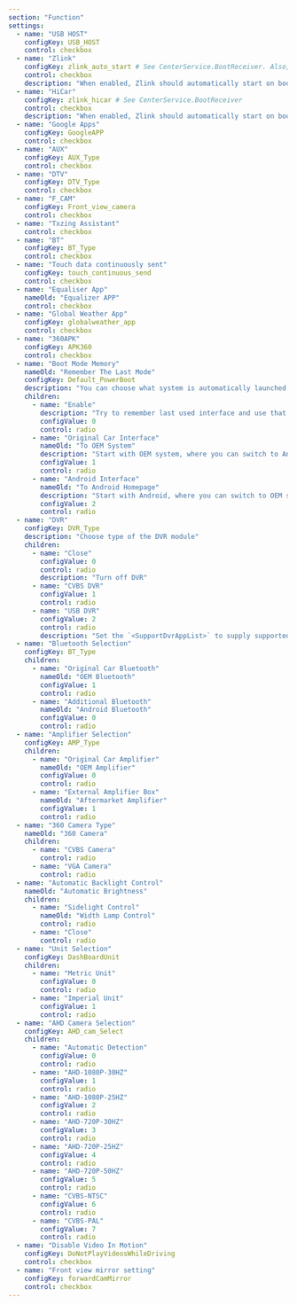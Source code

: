 ```yaml
---
section: "Function"
settings:  
  - name: "USB HOST"
    configKey: USB_HOST
    control: checkbox
  - name: "Zlink"
    configKey: zlink_auto_start # See CenterService.BootReceiver. Also, when either `zlink_auto_start` or `hotspot_open` (undocumented) options are true, Settings.MyReceiver will run `start5GTether` to set Wi-FI AP config and start tethering.
    control: checkbox
    description: "When enabled, Zlink should automatically start on boot. Additionally, it will take over Wi-Fi to create and maintain its wireless hotspot, therefore you will not be able to use Wi-Fi for other purposes."
  - name: "HiCar"
    configKey: zlink_hicar # See CenterService.BootReceiver
    control: checkbox
    description: "When enabled, Zlink should automatically start on boot. It will also directly open the Huawei HiCar mode/screen in Zlink. Most likely dependant on the \"Zlink\" option above."
  - name: "Google Apps"
    configKey: GoogleAPP
    control: checkbox
  - name: "AUX"
    configKey: AUX_Type
    control: checkbox
  - name: "DTV"
    configKey: DTV_Type
    control: checkbox
  - name: "F_CAM"
    configKey: Front_view_camera
    control: checkbox
  - name: "Txzing Assistant"
    control: checkbox
  - name: "BT"
    configKey: BT_Type
    control: checkbox
  - name: "Touch data continuously sent"
    configKey: touch_continuous_send
    control: checkbox
  - name: "Equaliser App"
    nameOld: "Equalizer APP"
    control: checkbox
  - name: "Global Weather App"
    configKey: globalweather_app
    control: checkbox
  - name: "360APK"
    configKey: APK360
    control: checkbox
  - name: "Boot Mode Memory"
    nameOld: "Remember The Last Mode"
    configKey: Default_PowerBoot
    description: "You can choose what system is automatically launched on start-up"
    children:
      - name: "Enable"
        description: "Try to remember last used interface and use that (OEM or Android)"
        configValue: 0
        control: radio
      - name: "Original Car Interface"
        nameOld: "To OEM System"
        description: "Start with OEM system, where you can switch to Android later"
        configValue: 1
        control: radio
      - name: "Android Interface"
        nameOld: "To Android Homepage"
        description: "Start with Android, where you can switch to OEM system later"
        configValue: 2
        control: radio
  - name: "DVR"
    configKey: DVR_Type
    description: "Choose type of the DVR module"
    children:
      - name: "Close"
        configValue: 0
        control: radio
        description: "Turn off DVR"
      - name: "CVBS DVR"
        configValue: 1
        control: radio
      - name: "USB DVR"
        configValue: 2
        control: radio
        description: "Set the `<SupportDvrAppList>` to supply supported application package names. Then, to select an app to use USB DVR, use the `<DVRApk_PackageName>` setting separately, which is often set to `com.ankai.cardvr` by default on some devices."
  - name: "Bluetooth Selection"
    configKey: BT_Type
    children:
      - name: "Original Car Bluetooth"
        nameOld: "OEM Bluetooth"
        configValue: 1
        control: radio
      - name: "Additional Bluetooth"
        nameOld: "Android Bluetooth"
        configValue: 0
        control: radio
  - name: "Amplifier Selection"
    configKey: AMP_Type
    children:
      - name: "Original Car Amplifier"
        nameOld: "OEM Amplifier"
        configValue: 0
        control: radio
      - name: "External Amplifier Box"
        nameOld: "Aftermarket Amplifier"
        configValue: 1
        control: radio
  - name: "360 Camera Type"
    nameOld: "360 Camera"
    children:
      - name: "CVBS Camera"
        control: radio
      - name: "VGA Camera"
        control: radio
  - name: "Automatic Backlight Control"
    nameOld: "Automatic Brightness"
    children:
      - name: "Sidelight Control"
        nameOld: "Width Lamp Control"
        control: radio
      - name: "Close"
        control: radio
  - name: "Unit Selection"
    configKey: DashBoardUnit
    children:
      - name: "Metric Unit"
        configValue: 0
        control: radio
      - name: "Imperial Unit"
        configValue: 1
        control: radio
  - name: "AHD Camera Selection"
    configKey: AHD_cam_Select
    children:
      - name: "Automatic Detection"
        configValue: 0
        control: radio
      - name: "AHD-1080P-30HZ"
        configValue: 1
        control: radio
      - name: "AHD-1080P-25HZ"
        configValue: 2
        control: radio
      - name: "AHD-720P-30HZ"
        configValue: 3
        control: radio
      - name: "AHD-720P-25HZ"
        configValue: 4
        control: radio
      - name: "AHD-720P-50HZ"
        configValue: 5
        control: radio
      - name: "CVBS-NTSC"
        configValue: 6
        control: radio
      - name: "CVBS-PAL"
        configValue: 7
        control: radio
  - name: "Disable Video In Motion"
    configKey: DoNotPlayVideosWhileDriving
    control: checkbox
  - name: "Front view mirror setting"
    configKey: forwardCamMirror
    control: checkbox
---
```

